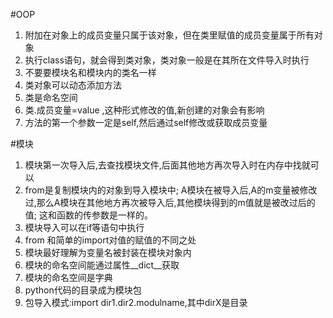 #OOP
1. 附加在对象上的成员变量只属于该对象，但在类里赋值的成员变量属于所有对象
2. 执行class语句，就会得到类对象，类对象一般是在其所在文件导入时执行
1. 不要要模块名和模块内的类名一样
1. 类对象可以动态添加方法
1. 类是命名空间
1. 类.成员变量=value ,这种形式修改的值,新创建的对象会有影响
1. 方法的第一个参数一定是self,然后通过self修改或获取成员变量

#模块
1. 模块第一次导入后,去查找模块文件,后面其他地方再次导入时在内存中找就可以
1. from是复制模块内的对象到导入模块中;
   A模块在被导入后,A的m变量被修改过,那么A模块在其他地方再次被导入后,其他模块得到的m值就是被改过后的值;
  这和函数的传参数是一样的。
1. 模块导入可以在if等语句中执行
1. from 和简单的import对值的赋值的不同之处
1. 模块最好理解为变量名被封装在模块对象内
1. 模块的命名空间能通过属性__dict__获取
1. 模块的命名空间是字典
1. python代码的目录成为模块包
1. 包导入模式:import dir1.dir2.modulname,其中dirX是目录
